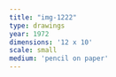 ```yaml
---
title: "img-1222"
type: drawings
year: 1972
dimensions: '12 x 10'
scale: small
medium: 'pencil on paper'
---
```

